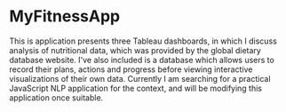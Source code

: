 # MyFitnessApp
This is application presents three Tableau dashboards, in which I discuss analysis of nutritional data, which was provided by the global dietary database website. I've also included is a database which allows users to record their plans, actions and progress before viewing interactive visualizations of their own data. Currently I am searching for a practical JavaScript NLP application for the context, and will be modifying this application once suitable.
